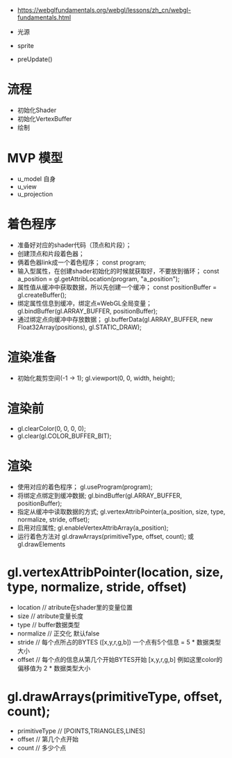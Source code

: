 - https://webglfundamentals.org/webgl/lessons/zh_cn/webgl-fundamentals.html


- 光源
- sprite
- preUpdate()


# 流程
- 初始化Shader
- 初始化VertexBuffer
- 绘制

# MVP 模型 
- u_model 自身
- u_view
- u_projection


# 着色程序
- 准备好对应的shader代码（顶点和片段）；
- 创建顶点和片段着色器；
- 俩着色器link成一个着色程序； const  program;
- 输入型属性，在创建shader初始化的时候就获取好，不要放到循环； const a_position = gl.getAttribLocation(program, "a_position");
- 属性值从缓冲中获取数据，所以先创建一个缓冲；  const positionBuffer = gl.createBuffer();
- 绑定属性信息到缓冲，绑定点≈WebGL全局变量； gl.bindBuffer(gl.ARRAY_BUFFER, positionBuffer);
- 通过绑定点向缓冲中存放数据； gl.bufferData(gl.ARRAY_BUFFER, new Float32Array(positions), gl.STATIC_DRAW);

# 渲染准备
- 初始化裁剪空间(-1 -> 1);  gl.viewport(0, 0, width, height);

# 渲染前
- gl.clearColor(0, 0, 0, 0);
- gl.clear(gl.COLOR_BUFFER_BIT);

# 渲染
- 使用对应的着色程序； gl.useProgram(program);
- 将绑定点绑定到缓冲数据;  gl.bindBuffer(gl.ARRAY_BUFFER, positionBuffer);
- 指定从缓冲中读取数据的方式;  gl.vertexAttribPointer(a_position, size, type, normalize, stride, offset);
- 启用对应属性;  gl.enableVertexAttribArray(a_position);
- 运行着色方法对  gl.drawArrays(primitiveType, offset, count);  或 gl.drawElements


# gl.vertexAttribPointer(location, size, type, normalize, stride, offset)
- location  // atribute在shader里的变量位置
- size      // atribute变量长度
- type      // buffer数据类型
- normalize // 正交化 默认false
- stride    // 每个点所占的BYTES ([x,y,r,g,b]) 一个点有5个信息 = 5 * 数据类型大小
- offset    // 每个点的信息从第几个开始BYTES开始 [x,y,r,g,b] 例如这里color的偏移值为 2 * 数据类型大小


# gl.drawArrays(primitiveType, offset, count);
- primitiveType     // [POINTS,TRIANGLES,LINES]
- offset            // 第几个点开始
- count             // 多少个点